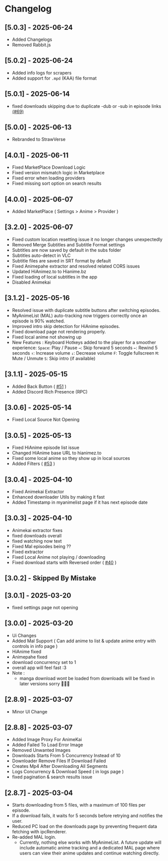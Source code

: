 # Changelog

## [5.0.3] - 2025-06-24

- Added Changelogs
- Removed Rabbit.js

## [5.0.2] - 2025-06-24

- Added info logs for scrapers
- Added support for `.mpd` (KAA) file format

## [5.0.1] - 2025-06-14

- fixed downloads skipping due to duplicate -dub or -sub in episode links [(#69)](https://github.com/TheYogMehta/StrawVerse/issues/69)

## [5.0.0] - 2025-06-13

- Rebranded to StrawVerse

## [4.0.1] - 2025-06-11

- Fixed MarketPlace Download Logic
- Fixed version mismatch logic in Marketplace
- Fixed error when loading providers
- Fixed missing sort option on search results

## [4.0.0] - 2025-06-07

- Added MarketPlace ( Settings > Anime > Provider )

## [3.2.0] - 2025-06-07

- Fixed custom location resetting issue it no longer changes unexpectedly
- Removed Merge Subtitles and Subtitle Format settings
- Subtitles are now saved by default in the subs folder
- Subtitles auto-detect in VLC
- Subtitle files are saved in SRT format by default
- Fixed Animepahe extractor and resolved related CORS issues
- Updated HiAnimez.to to Hianime.bz
- Fixed loading of local subtitles in the app
- Disabled Animekai

## [3.1.2] - 2025-05-16

- Resolved issue with duplicate subtitle buttons after switching episodes.
- MyAnimeList (MAL) auto-tracking now triggers correctly once an episode is 90% watched.
- Improved intro skip detection for HiAnime episodes.
- Fixed download page not rendering properly.
- Fixed local anime not showing up
- New Features : Keyboard Hotkeys added to the player for a smoother experience:
  `Space`: Play / Pause
  `→`: Skip forward 5 seconds
  `←`: Rewind 5 seconds
  `↑`: Increase volume
  `↓`: Decrease volume
  `F`: Toggle fullscreen
  `M`: Mute / Unmute
  `S`: Skip intro (if available)

## [3.1.1] - 2025-05-15

- Added Back Button ( [#51](https://github.com/TheYogMehta/StrawVerse/issues/51) )
- Added Discord Rich Presence (RPC)

## [3.0.6] - 2025-05-14

- Fixed Local Source Not Opening

## [3.0.5] - 2025-05-13

- Fixed HiAnime episode list issue
- Changed HiAnime base URL to hianimez.to
- Fixed some local anime so they show up in local sources
- Added Filters ( [#53](https://github.com/TheYogMehta/StrawVerse/issues/53) )

## [3.0.4] - 2025-04-10

- Fixed Animekai Extractor
- Enhanced downloader Utils by making it fast
- Added Timestamp in myanimelist page if it has next episode date

## [3.0.3] - 2025-04-10

- Animekai extractor fixes
- fixed downloads overall
- fixed watching now text
- Fixed Mal episodes being ??
- Fixed extractor
- Fixed Local Anime not playing / downloading
- Fixed download starts with Reversed order ( [#40](https://github.com/TheYogMehta/StrawVerse/issues/40) )

## [3.0.2] - Skipped By Mistake

## [3.0.1] - 2025-03-20

- fixed settings page not opening

## [3.0.0] - 2025-03-20

- Ui Changes
- Added Mal Support ( Can add anime to list & update anime entry with controls in info page )
- HiAnime fixed
- Animepahe fixed
- download concurrency set to 1
- overall app will feel fast :3
- Note :
  - manga download wont be loaded from downloads will be fixed in later versions sorry 🙏🙇‍♂️

## [2.8.9] - 2025-03-07

- Minor UI Change

## [2.8.8] - 2025-03-07

- Added Image Proxy For AnimeKai
- Added Failed To Load Error Image
- Removed Unwanted Images
- Downloads Starts From 5 Concurrency Instead of 10
- Downloader Remove Files If Download Failed
- Creates Mp4 After Downloading All Segments
- Logs Concurrency & Download Speed ( in logs page )
- fixed pagination & search results issue

## [2.8.7] - 2025-03-04

- Starts downloading from 5 files, with a maximum of 100 files per episode.
- If a download fails, it waits for 5 seconds before retrying and notifies the user.
- Reduced PC load on the downloads page by preventing frequent data fetching with ipcRenderer.
- Re-added MAL login.
  - Currently, nothing else works with MyAnimeList. A future update will include automatic anime tracking and a dedicated MAL page where users can view their anime updates and continue watching directly.
